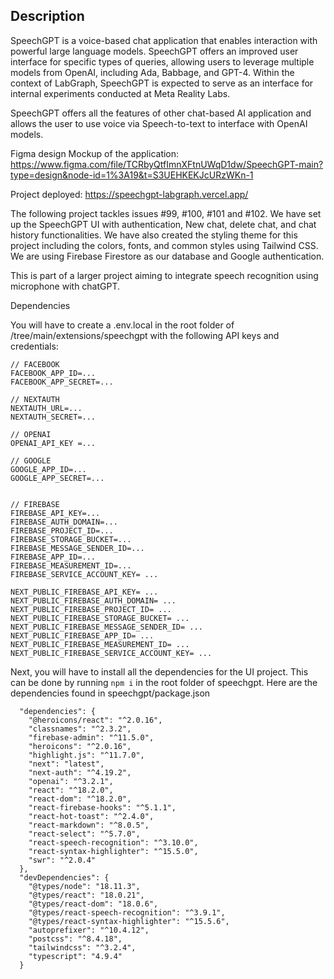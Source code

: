 ## Description 

SpeechGPT is a voice-based chat application that enables interaction with powerful large language models. SpeechGPT offers an improved user interface for specific types of queries, allowing users to leverage multiple models from OpenAI, including Ada, Babbage, and GPT-4. Within the context of LabGraph, SpeechGPT is expected to serve as an interface for internal experiments conducted at Meta Reality Labs.

SpeechGPT offers all the features of other chat-based AI application and allows the user to use voice via Speech-to-text to interface with OpenAI models.  

Figma design Mockup of the application: https://www.figma.com/file/TCRbyQtfImnXFtnUWqD1dw/SpeechGPT-main?type=design&node-id=1%3A19&t=S3UEHKEKJcURzWKn-1

Project deployed: https://speechgpt-labgraph.vercel.app/

The following project tackles issues #99, #100, #101 and #102. We have set up the SpeechGPT UI with authentication, New chat, delete chat, and chat history functionalities. We have also created the styling theme for this project including the colors, fonts, and common styles using Tailwind CSS. We are using Firebase Firestore as our database and Google authentication.

This is part of a larger project aiming to integrate speech recognition using microphone with chatGPT.

Dependencies

You will have to create a .env.local in the root folder of /tree/main/extensions/speechgpt with the following API keys and credentials:

```
// FACEBOOK
FACEBOOK_APP_ID=...
FACEBOOK_APP_SECRET=...

// NEXTAUTH
NEXTAUTH_URL=...
NEXTAUTH_SECRET=...

// OPENAI
OPENAI_API_KEY =...

// GOOGLE
GOOGLE_APP_ID=...
GOOGLE_APP_SECRET=...


// FIREBASE
FIREBASE_API_KEY=...
FIREBASE_AUTH_DOMAIN=...
FIREBASE_PROJECT_ID=...
FIREBASE_STORAGE_BUCKET=...
FIREBASE_MESSAGE_SENDER_ID=...
FIREBASE_APP_ID=...
FIREBASE_MEASUREMENT_ID=...
FIREBASE_SERVICE_ACCOUNT_KEY= ...

NEXT_PUBLIC_FIREBASE_API_KEY= ...
NEXT_PUBLIC_FIREBASE_AUTH_DOMAIN= ...
NEXT_PUBLIC_FIREBASE_PROJECT_ID= ...
NEXT_PUBLIC_FIREBASE_STORAGE_BUCKET= ...
NEXT_PUBLIC_FIREBASE_MESSAGE_SENDER_ID= ...
NEXT_PUBLIC_FIREBASE_APP_ID= ...
NEXT_PUBLIC_FIREBASE_MEASUREMENT_ID= ...
NEXT_PUBLIC_FIREBASE_SERVICE_ACCOUNT_KEY= ...

```

Next, you will have to install all the dependencies for the UI project. This can be done by running ```npm i``` in the root folder of speechgpt. Here are the dependencies found in speechgpt/package.json

```
  "dependencies": {
    "@heroicons/react": "^2.0.16",
    "classnames": "^2.3.2",
    "firebase-admin": "^11.5.0",
    "heroicons": "^2.0.16",
    "highlight.js": "^11.7.0",
    "next": "latest",
    "next-auth": "^4.19.2",
    "openai": "^3.2.1",
    "react": "^18.2.0",
    "react-dom": "^18.2.0",
    "react-firebase-hooks": "^5.1.1",
    "react-hot-toast": "^2.4.0",
    "react-markdown": "^8.0.5",
    "react-select": "^5.7.0",
    "react-speech-recognition": "^3.10.0",
    "react-syntax-highlighter": "^15.5.0",
    "swr": "^2.0.4"
  },
  "devDependencies": {
    "@types/node": "18.11.3",
    "@types/react": "18.0.21",
    "@types/react-dom": "18.0.6",
    "@types/react-speech-recognition": "^3.9.1",
    "@types/react-syntax-highlighter": "^15.5.6",
    "autoprefixer": "^10.4.12",
    "postcss": "^8.4.18",
    "tailwindcss": "^3.2.4",
    "typescript": "4.9.4"
  }
```
